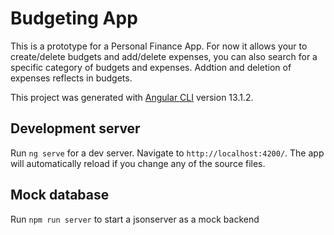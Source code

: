 # Budgeting App

This is a prototype for a Personal Finance App. For now it allows your to create/delete budgets and add/delete expenses, you can also search for a specific category of budgets and expenses. Addtion and deletion of expenses reflects in budgets.

This project was generated with [Angular CLI](https://github.com/angular/angular-cli) version 13.1.2.

## Development server

Run `ng serve` for a dev server. Navigate to `http://localhost:4200/`. The app will automatically reload if you change any of the source files.

## Mock database

Run `npm run server` to start a jsonserver as a mock backend
